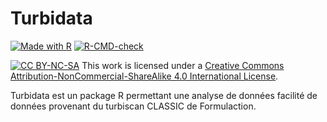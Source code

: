 # Turbidata
<!-- badges: start -->
[![Made with R](https://img.shields.io/badge/R-%3E=4.1-blue?logo=R&logoColor=white)](https://www.r-project.org "Go to R homepage")
[![R-CMD-check](https://github.com/riedam/turbidata/actions/workflows/R-CMD-check.yaml/badge.svg)](https://github.com/riedam/turbidata/actions/workflows/R-CMD-check.yaml)
<!-- badges: end -->


[![CC BY-NC-SA](https://i.creativecommons.org/l/by-nc-sa/4.0/88x31.png)](http://creativecommons.org/licenses/by-nc-sa/4.0/ "Go to license homepage") This work is licensed under a [Creative Commons Attribution-NonCommercial-ShareAlike 4.0 International License](http://creativecommons.org/licenses/by-nc-sa/4.0/).

Turbidata est un package R permettant une analyse de données facilité de données provenant du turbiscan CLASSIC de Formulaction.


